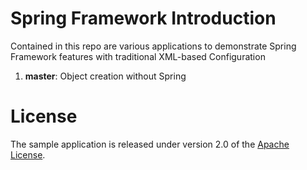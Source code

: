 # Spring Framework Introduction

Contained in this repo are various applications to demonstrate Spring Framework features with traditional XML-based Configuration

1.  **master**: Object creation without Spring

# License

The sample application is released under version 2.0 of the [Apache License](http://www.apache.org/licenses/LICENSE-2.0).
